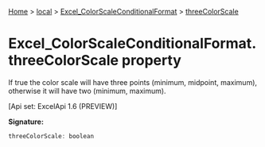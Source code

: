[Home](./index) &gt; [local](local.md) &gt; [Excel\_ColorScaleConditionalFormat](local.excel_colorscaleconditionalformat.md) &gt; [threeColorScale](local.excel_colorscaleconditionalformat.threecolorscale.md)

# Excel\_ColorScaleConditionalFormat.threeColorScale property

If true the color scale will have three points (minimum, midpoint, maximum), otherwise it will have two (minimum, maximum). 

 \[Api set: ExcelApi 1.6 (PREVIEW)\]

**Signature:**
```javascript
threeColorScale: boolean
```
